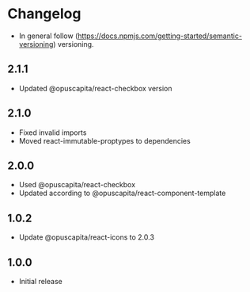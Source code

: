 # Changelog

* In general follow (https://docs.npmjs.com/getting-started/semantic-versioning) versioning.

## <next>

## 2.1.1
* Updated @opuscapita/react-checkbox version

## 2.1.0
* Fixed invalid imports
* Moved react-immutable-proptypes to dependencies

## 2.0.0
* Used @opuscapita/react-checkbox
* Updated according to @opuscapita/react-component-template

## 1.0.2
* Update @opuscapita/react-icons to 2.0.3

## 1.0.0
* Initial release

